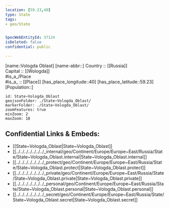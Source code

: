 ```yaml
---
location: [59.23,40] 
type: State
tags:
- geo/State


SpocWebEntityId: 37124
isDeleted: false
confidential: public

---
```

[name::Vologda Oblast] 
[name-abbr::] 
Country :: [[Russia]]  
Capital :: [[Wologda]]  
#is_a_/Place  
#is_a_ :: [[Place]] 
[has_place_longitude::40] 
[has_place_latitude::59.23] 
[Population::] 



```leaflet
id: State~Vologda_Oblast
geojsonFolder: ./State~Vologda_Oblast/
markerFolder: ./State~Vologda_Oblast/
zoomFeatures: true 
minZoom: 2 
maxZoom: 18
```


## Confidential Links & Embeds: 
- [[State~Vologda_Oblast|State~Vologda_Oblast]]  
- [[../../../../../../../_internal/geo/Continent/Europe/Europe~East/Russia/State/State~Vologda_Oblast.internal|State~Vologda_Oblast.internal]] 
- [[../../../../../../../_protect/geo/Continent/Europe/Europe~East/Russia/State/State~Vologda_Oblast.protect|State~Vologda_Oblast.protect]] 
- [[../../../../../../../_private/geo/Continent/Europe/Europe~East/Russia/State/State~Vologda_Oblast.private|State~Vologda_Oblast.private]] 
- [[../../../../../../../_personal/geo/Continent/Europe/Europe~East/Russia/State/State~Vologda_Oblast.personal|State~Vologda_Oblast.personal]] 
- [[../../../../../../../_secret/geo/Continent/Europe/Europe~East/Russia/State/State~Vologda_Oblast.secret|State~Vologda_Oblast.secret]] 

